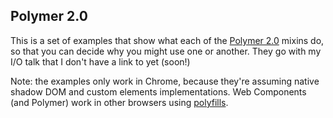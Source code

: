 
## Polymer 2.0

This is a set of examples that show what each of the [Polymer 2.0](https://www.polymer-project.org/) mixins do, so that you can
decide why you might use one or another. They go with my I/O talk that I don't have a link to yet (soon!)

Note: the examples only work in Chrome, because they're assuming native
shadow DOM and custom elements implementations. Web Components (and Polymer)
work in other browsers using [polyfills](https://www.polymer-project.org/2.0/docs/polyfills).